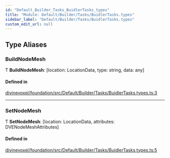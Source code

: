 ```yaml
---
id: "Default_Builder_Tasks_BuidlerTasks_types"
title: "Module: Default/Builder/Tasks/BuidlerTasks.types"
sidebar_label: "Default/Builder/Tasks/BuidlerTasks.types"
custom_edit_url: null
---
```


## Type Aliases

### BuildNodeMesh

Ƭ **BuildNodeMesh**: [location: LocationData, type: string, data: any]

#### Defined in

[divinevoxel/foundation/src/Default/Builder/Tasks/BuidlerTasks.types.ts:3](https://github.com/lucasdamianjohnson/DivineVoxelEngine/blob/596fa7391478620ed460dfb4856ff0a763b91c49/divinevoxel/foundation/src/Default/Builder/Tasks/BuidlerTasks.types.ts#L3)

___

### SetNodeMesh

Ƭ **SetNodeMesh**: [location: LocationData, attributes: DVENodeMeshAttributes]

#### Defined in

[divinevoxel/foundation/src/Default/Builder/Tasks/BuidlerTasks.types.ts:5](https://github.com/lucasdamianjohnson/DivineVoxelEngine/blob/596fa7391478620ed460dfb4856ff0a763b91c49/divinevoxel/foundation/src/Default/Builder/Tasks/BuidlerTasks.types.ts#L5)
